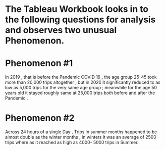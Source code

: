 # The Tableau Workbook looks in to the following questions for analysis and observes two unusual Phenomenon.

# Phenomenon #1
In 2019 , that is before the Pandemic COVID 19 , the age group 25-45 took more than 20,000 trips altogether ; but in 2020 it significantly reduced to as low as 5,000 trips for the very same age group ; meanwhile for the age 50 years old it stayed roughly same at 25,000 trips both before and after the Pandemic .

# Phenomenon #2
Across 24 hours of a single Day ,  Trips in summer months happened to be almost double as the winter months ; in winters it was an average of  2500 trips where as it reached as high as 4000- 5000 trips in Summer.
